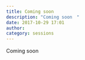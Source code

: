 ```yaml
---
title: Coming soon　
description: "Coming soon　"
date: 2017-10-29 17:01
author: 
category: sessions
---
```

Coming soon　
